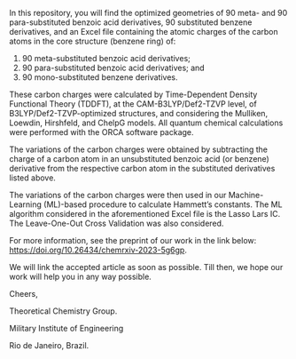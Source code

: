 In this repository, you will find the optimized geometries of 90 meta- and 90 para-substituted benzoic acid derivatives, 90 substituted benzene derivatives, and an Excel file containing the atomic charges of the carbon atoms in the core structure (benzene ring) of:

1) 90 meta-substituted benzoic acid derivatives;
2) 90 para-substituted benzoic acid derivatives; and
3) 90 mono-substituted benzene derivatives.

These carbon charges were calculated by Time-Dependent Density Functional Theory (TDDFT), at the CAM-B3LYP/Def2-TZVP level, of B3LYP/Def2-TZVP-optimized structures, and considering the Mulliken, Loewdin, Hirshfeld, and ChelpG models. All quantum chemical calculations were performed with the ORCA software package.

The variations of the carbon charges were obtained by subtracting the charge of a carbon atom in an unsubstituted benzoic acid (or benzene) derivative from the respective carbon atom in the substituted derivatives listed above.

The variations of the carbon charges were then used in our Machine-Learning (ML)-based procedure to calculate Hammett’s constants. The ML algorithm considered in the aforementioned Excel file is the Lasso Lars IC. The Leave-One-Out Cross Validation was also considered.

For more information, see the preprint of our work in the link below: https://doi.org/10.26434/chemrxiv-2023-5g6gp.

We will link the accepted article as soon as possible. Till then, we hope our work will help you in any way possible.

Cheers,

Theoretical Chemistry Group.

Military Institute of Engineering

Rio de Janeiro, Brazil.
